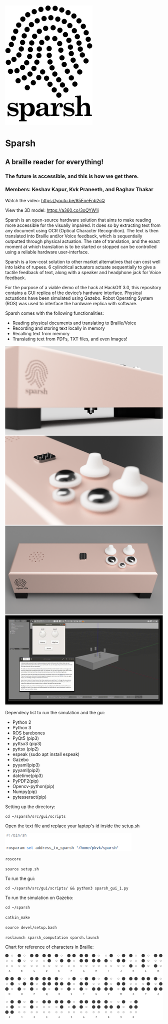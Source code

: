 ![picture](readme_assets/Asset_1.png)
# Sparsh


## A braille reader for everything!

### The future is accessible, and this is how we get there.
### Members: Keshav Kapur, Kvk Praneeth, and Raghav Thakar

Watch the video: https://youtu.be/85EneFnb2sQ

View the 3D model: https://a360.co/3oQYW1j

Sparsh is an open-source hardware solution that aims to make reading more accessible for the visually impaired. It does so by extracting text from any document using OCR (Optical Character Recognition). The text is then translated into Braille and/or Voice feedback, which is sequentially outputted through physical actuation. The rate of translation, and the exact moment at which translation is to be started or stopped can be controlled using a reliable hardware user-interface.

Sparsh is a low-cost solution to other market alternatives that can cost well into lakhs of rupees. 6 cylindrical actuators actuate sequentially to give a tactile feedback of text, along with a speaker and headphone jack for Voice feedback.

For the purpose of a viable demo of the hack at HackOff 3.0, this repository contains a GUI replica of the device’s hardware interface. Physical actuations have been simulated using Gazebo. Robot Operating System (ROS) was used to interface the hardware replica with software.

Sparsh comes with the following functionalities:
-    Reading physical documents and translating to Braille/Voice
-    Recording and storing text locally in memory
-    Recalling text from memory
-    Translating text from PDFs, TXT files, and even Images!

![picture](readme_assets/sparsh_v13_camera.PNG)
![picture](readme_assets/sparsh_v13_closeup.PNG)
![picture](readme_assets/sparsh_v13_front_top.PNG)
![picture](readme_assets/gif_1.gif)

Dependecy list to run the simulation and the gui:

* Python 2 
* Python 3
* ROS barebones
* PyQt5 (pip3)
* pyttsx3 (pip3)
* pyttsx (pip2)
* espeak (sudo apt install espeak)
* Gazebo
* pyyaml(pip3)
* pyyaml(pip2)
* datetime(pip3)
* PyPDF2(pip)
* Opencv-python(pip)
* Numpy(pip)
* pytesseract(pip)

Setting up the directory:



```
cd ~/sparsh/src/gui/scripts
```
Open the text file and replace your laptop's id inside the setup.sh

![picture](readme_assets/setup.png)

```
roscore

source setup.sh
```

To run the gui:
```
cd ~/sparsh/src/gui/scripts/ && python3 sparsh_gui_1.py
```

To run the simulation on Gazebo:
```
cd ~/sparsh

catkin_make

source devel/setup.bash

roslaunch sparsh_computation sparsh.launch
```

Chart for reference of characters in Braille:

![picture](readme_assets/braille-chart.png)


